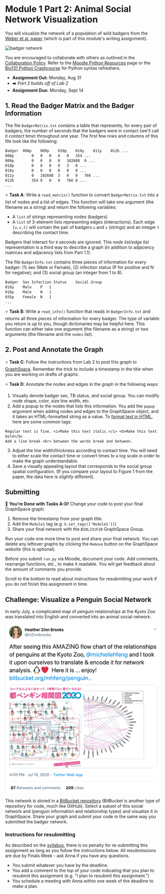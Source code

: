 # Module 1 Part 2: Animal Social Network Visualization

You will visualize the network of a population of wild badgers from the [Weber et al. paper](https://doi.org/10.1016/j.cub.2013.09.011) (which is part of this module's writing assignment).  

![badger network](https://els-jbs-prod-cdn.jbs.elsevierhealth.com/cms/attachment/a007c286-ee5a-4385-918b-4139278861f4/gr1.jpg)

You are encouraged to collaborate with others as outlined in the [Collaboration Policy](https://www.reed.edu/biology/courses/bio331/files/collaboration-policy).  Refer to the [Moodle Python Resources](https://moodle.reed.edu/mod/page/view.php?id=141006) page or the [Bio131 Python Crashcourse](https://annaritz.github.io/python-crashcourse/) for Python syntax refreshers.

* **Assignment Out:** Monday, Aug 31
* :arrow_right: _Part 2 builds off of Lab 2_
* **Assignment Due:** Monday, Sept 14

## 1. Read the Badger Matrix and the Badger Information

The file `BadgerMatrix.txt` contains a table that represents, for every pair of badgers, the number of seconds that the badgers were in contact (we'll call it _contact time_) throughout one year.  The first few rows and columns of this file look like the following:

```
Badger	008p	009p	010p	010y	011y	012b ...
008p		0	0	0	0	0	354 ...
009p		0	0	8	0	102688	0 ...
010p		0	8	0	0	3	0 ...
010y		0	0	0	0	0	0 ...
011y		0	102688	3	0	0	766 ...
012b		354	0	0	0	766	0 ...
...
```

:star: **Task A**: Write a `read_matrix()` function to convert `BadgerMatrix.txt` into a list of nodes and a list of edges.  This function will take one argument (the filename as a string) and return the following variables:
- A `list` of strings representing nodes (badgers)
- A `list` of 3-element lists representing edges (interactions). Each edge `[u,v,t]` will contain the pair of badgers `u` and `v` (strings) and an integer `t` describing the contact time.

Badgers that interact for `0` seconds are ignored.  This _node list/edge list_ representation is a third way to describe a graph (in addition to adjacency matrices and adjacency lists from Part 1.1).

The file `BadgerInfo.txt` contains three pieces of information for every badger: (1) sex (Male or Female), (2) infection status (P for positive and N for negative); and (3) social group (an integer from 1 to 8).

```
Badger	Sex	Infection Status	Social Group
010y	Male	P	1
016p	Male	N	1
035p	Female	N	1
...
```

:star: **Task B**:  Write a `read_info()` function that reads in `BadgerInfo.txt` and returns all three pieces of information for every badger. The type of variable you return is up to you, though dictionaries may be helpful here.  This function can either take one argument (the filename as a string) or two arguments (the filename and the `nodes` list).

## 2. Post and Annotate the Graph

:star: **Task C**: Follow the instructions from Lab 2 to post this graph to [GraphSpace](http://graphspace.org/).  Remember the trick to include a timestamp in the title when you are working on drafts of graphs.

:star: **Task D**: Annotate the nodes and edges in the graph in the following ways:

1. Visually denote badger sex, TB status, and social group. You can modify node shape, color, size line width, etc.
2. Add a popup to the nodes that lists this information.  You add the `popup` argument when adding nodes and edges to the GraphSpace object, and it takes an HTML-formatted string as a value.  To [format text in HTML](http://www.simplehtmlguide.com/cheatsheet.php), here are some common tags:

```
Regular text is fine. <i>Make this text italic.</i> <b>Make this text bold</b>
Add a line break <br> between the words break and between.
```

3. Adjust the line width/thickness according to contact time. You will need to either scale the contact time or convert times to a log scale in order to make the graph understandable.
4. Save a visually appealing layout that corresponds to the social group spatial configuration.  (If you compare your layout to Figure 1 from the paper, the data here is _slightly_ different).

## Submitting

:star2: **You're Done with Tasks A-D!**  Change your code to post your final GraphSpace graph:
1. Remove the timestamp from your graph title.
2. Add the `Module1` tag (e.g. `G.set_tags(['Module1'])`)
3. Share your final network with the `BIOL331F20` GraphSpace Group.  

Run your code one more time to post and share your final network. You can delete any leftover graphs by clicking the `Remove` button on the GraphSpace website (this is optional).

Before you submit `run.py` via Moodle, document your code.  Add comments, rearrange functions, etc., to make it readable.  You will get feedback about the amount of comments you provide.

Scroll to the bottom to read about instructions for resubmitting your work if you do not finish this assignment in time.

## Challenge: Visualize a Penguin Social Network

In early July, a complicated map of penguin relationships at the Kyoto Zoo was translated into English and converted into an animal social network:

![penguins](figs/penguins.png)

This network is stored in a [BitBucket repository](https://bitbucket.org/mhfeng/penguins_of_kyoto/src/master/) (BitBucket is another type of repository for code, much like GitHub).  Select a subset of this social network and (penguin information and relationship types) and visualize it in GraphSpace. Share your graph and submit your code in the same way you submitted the badger network.

### Instructions for resubmitting

As described on the [syllabus](https://www.reed.edu/biology/courses/bio331/files/syllabus.pdf), there is no penalty for re-submitting this assignment as long as you follow the instructions below. All resubmissions are due by Finals Week - ask Anna if you have any questions.

* You submit whatever you have by the deadline.
* You add a comment to the top of your code indicating that you plan to resubmit this assignment (e.g. "I plan to resubmit this assignment.")
* You schedule a meeting with Anna within one week of the deadline to make a plan.
